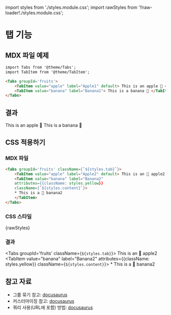 import styles from './styles.module.css';
import rawStyles from '!!raw-loader!./styles.module.css';

# 탭 기능
## MDX 파일 예제
``` html
import Tabs from '@theme/Tabs';
import TabItem from '@theme/TabItem';

<Tabs groupId='fruits'>
    <TabItem value="apple" label="Apple1" default> This is an apple 🍎 </TabItem>
    <TabItem value="banana" label="Banana1"> This is a banana 🍌 </TabItem>
</Tabs>

```
## 결과
<Tabs groupId='fruits'>
    <TabItem value="apple" label="Apple1" default> This is an apple 🍎 </TabItem>
    <TabItem value="banana" label="Banana1"> This is a banana 🍌 </TabItem>
</Tabs>

## CSS 적용하기
### MDX 파일
```html {1,4,5}
<Tabs groupId='fruits' className={`${styles.tab}`}>
    <TabItem value="apple" label="Apple2" default> This is an 🍎 apple2 </TabItem>
    <TabItem value="banana" label="Banana2"
    attributes={{className: styles.yellow}}
    className={`${styles.content}`}>
    * This is a 🍌 banana2
    </TabItem>
</Tabs>
```
### CSS 스타일
<CodeBlock language='css' title="styles.module.css">
    {rawStyles}
</CodeBlock>

### 결과
<Tabs groupId='fruits' className={`${styles.tab}`}>
    <TabItem value="apple" label="Apple2" default> This is an 🍎 apple2 </TabItem>
    <TabItem value="banana" label="Banana2"
    attributes={{className: styles.yellow}}
    className={`${styles.content}`}>
    * This is a 🍌 banana2
    </TabItem>
</Tabs>

## 참고 자료
* 그룹 묶기 참고: [docusaurus](https://docusaurus.io/docs/markdown-features/tabs#syncing-tab-choices)
* 커스터마이징 참고: [docusaurus](https://docusaurus.io/docs/markdown-features/tabs#customizing-tabs)
* 쿼리 사용(URL에 포함) 방법: [docusaurus](https://docusaurus.io/docs/markdown-features/tabs?#query-string)
